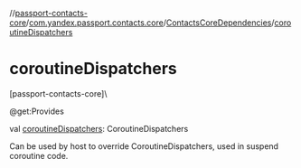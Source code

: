 //[passport-contacts-core](../../../index.md)/[com.yandex.passport.contacts.core](../index.md)/[ContactsCoreDependencies](index.md)/[coroutineDispatchers](coroutine-dispatchers.md)

# coroutineDispatchers

[passport-contacts-core]\

@get:Provides

val [coroutineDispatchers](coroutine-dispatchers.md): CoroutineDispatchers

Can be used by host to override CoroutineDispatchers, used in suspend coroutine code.
